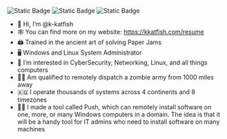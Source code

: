 ![Static Badge](https://img.shields.io/badge/certified-zombie_dispatcher-black)
![Static Badge](https://img.shields.io/badge/Virtual_Fortress_Architect-blue)
![Static Badge](https://img.shields.io/badge/Network_Necromancer-gray)

- 👋 Hi, I’m @k-katfish
- 🕸️ You can find more on my website: <https://kkatfish.com/resume>
- 🖨️ Trained in the ancient art of solving Paper Jams
- 🖥️ Windows and Linux System Administrator
- 🐧 I’m interested in CyberSecurity, Networking, Linux, and all things computers
- 🧟‍♂️ Am qualified to remotely dispatch a zombie army from 1000 miles away
- 🇦🇶 I operate thousands of systems across 4 continents and 8 timezones
- 👨‍💻 I made a tool called Push, which can remotely install software on one, more, or many Windows computers in a domain. The idea is that it will be a handy tool for IT admins who need to install software on many machines
